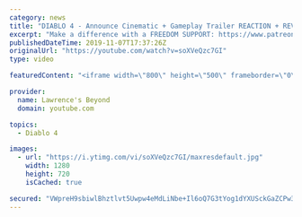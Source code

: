 ```yaml
---
category: news
title: "DIABLO 4 - Announce Cinematic + Gameplay Trailer REACTION + REVIEW + INSIGHTS"
excerpt: "Make a difference with a FREEDOM SUPPORT: https://www.patreon.com/LawrenceBeyond ◉Donate, if you like to: https://www.paypal.me/LawrenceBeyond ..."
publishedDateTime: 2019-11-07T17:37:26Z
originalUrl: "https://youtube.com/watch?v=soXVeQzc7GI"
type: video

featuredContent: "<iframe width=\"800\" height=\"500\" frameborder=\"0\" src=\"https://www.youtube.com/embed/soXVeQzc7GI\" allow=\"accelerometer; autoplay; encrypted-media; gyroscope; picture-in-picture\" allowfullscreen></iframe>"

provider:
  name: Lawrence's Beyond
  domain: youtube.com

topics:
  - Diablo 4

images:
  - url: "https://i.ytimg.com/vi/soXVeQzc7GI/maxresdefault.jpg"
    width: 1280
    height: 720
    isCached: true

secured: "VWpreH9sbiwlBhztlvt5Uwpw4eMdLiNbe+Il6oQ7G3tYog1dYXUSckGaZCPw3VfEdLfVjEfmX+I7RrCgZQzjDBhDZJcHf2mUtVwO6qlHYHFaUWEfG3NQo/31WpIXY+qzTrZif0z5ELLgCO+DoOxrlGh1PrYTyPtRVMX7mVp+dh6lLHd3IZ0bLgKqMF2Ok1cMcqdMaMy7A7dBeUMWCiPyWr4zCPtaeBsQsE6l6G2ctI4YVCJKOO8nV8tAmUVIxraaX/AeRB5QwUF7tWkMa1BYEwSQ1/1r7s5MDDiKjNAbudaGJy7VabSnkCosVksepoXPTvFu3a1GG1dQjuWiLZfbqOpC/BhYFjFuHdAC43XMo3sf5EW9TwxdIXU7nJ+i5X+ruf+6uEo3+vR0L8obrQbCb2WGSnhbxvoASvMO8Zr1G/ULxjAs5Nka8l/fOpIy7eS9;axT6eOpDykfZXQ90KnqZ2w=="
---
```


